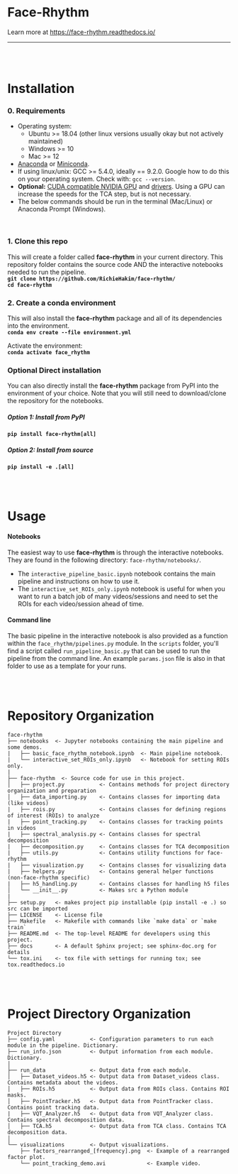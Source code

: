# Face-Rhythm

Learn more at https://face-rhythm.readthedocs.io/

--------

<br>
<br>

# Installation

### 0. Requirements <br>
- Operating system:
  - Ubuntu >= 18.04 (other linux versions usually okay but not actively maintained)
  - Windows >= 10
  - Mac >= 12
- [Anaconda](https://www.anaconda.com/distribution/) or [Miniconda](https://docs.conda.io/en/latest/miniconda.html).
- If using linux/unix: GCC >= 5.4.0, ideally == 9.2.0. Google how to do this on your operating system. Check with: `gcc --version`.
- **Optional:** [CUDA compatible NVIDIA GPU](https://developer.nvidia.com/cuda-gpus) and [drivers](https://developer.nvidia.com/cuda-toolkit-archive). Using a GPU can increase the speeds for the TCA step, but is not necessary.
- The below commands should be run in the terminal (Mac/Linux) or Anaconda Prompt (Windows).
<br>

### 1. Clone this repo <br>
This will create a folder called **face-rhythm** in your current directory. This repository folder contains the source code AND the interactive notebooks needed to run the pipeline. <br>
**`git clone https://github.com/RichieHakim/face-rhythm/`**<br>
**`cd face-rhythm`**<br>

### 2. Create a conda environment
This will also install the **face-rhythm** package and all of its dependencies into the environment. <br>
**`conda env create --file environment.yml`**<br>

Activate the environment: <br>
**`conda activate face_rhythm`** <br>

### Optional Direct installation <br>
You can also directly install the **face-rhythm** package from PyPI into the environment of your choice. Note that you will still need to download/clone the repository for the notebooks. <br>
##### Option 1: Install from PyPI <br>
**`pip install face-rhythm[all]`**<br>
##### Option 2: Install from source <br>
**`pip install -e .[all]`**<br>

<br>
<br>

# Usage

#### Notebooks
The easiest way to use **face-rhythm** is through the interactive notebooks. They are found in the following directory: `face-rhythm/notebooks/`. <br>
- The `interactive_pipeline_basic.ipynb` notebook contains the main pipeline and instructions on how to use it. <br>
- The `interactive_set_ROIs_only.ipynb` notebook is useful for when you want to run a batch job of many videos/sessions and need to set the ROIs for each video/session ahead of time. <br>

#### Command line
The basic pipeline in the interactive notebook is also provided as a function within the `face_rhythm/pipelines.py` module. In the `scripts` folder, you'll find a script called `run_pipeline_basic.py` that can be used to run the pipeline from the command line. An example `params.json` file is also in that folder to use as a template for your runs. <br>



<br>
<br>

# Repository Organization
    face-rhythm
    ├── notebooks  <- Jupyter notebooks containing the main pipeline and some demos.
    |   ├── basic_face_rhythm_notebook.ipynb  <- Main pipeline notebook.
    |   └── interactive_set_ROIs_only.ipynb   <- Notebook for setting ROIs only.
    |
    ├── face-rhythm  <- Source code for use in this project.
    │   ├── project.py           <- Contains methods for project directory organization and preparation
    │   ├── data_importing.py    <- Contains classes for importing data (like videos)
    |   ├── rois.py              <- Contains classes for defining regions of interest (ROIs) to analyze
    |   ├── point_tracking.py    <- Contains classes for tracking points in videos
    |   ├── spectral_analysis.py <- Contains classes for spectral decomposition
    |   ├── decomposition.py     <- Contains classes for TCA decomposition
    |   ├── utils.py             <- Contains utility functions for face-rhythm
    |   ├── visualization.py     <- Contains classes for visualizing data
    |   ├── helpers.py           <- Contains general helper functions (non-face-rhythm specific)
    |   ├── h5_handling.py       <- Contains classes for handling h5 files
    │   └── __init__.py          <- Makes src a Python module    
    |
    ├── setup.py   <- makes project pip installable (pip install -e .) so src can be imported
    ├── LICENSE    <- License file
    ├── Makefile   <- Makefile with commands like `make data` or `make train`
    ├── README.md  <- The top-level README for developers using this project.
    ├── docs       <- A default Sphinx project; see sphinx-doc.org for details
    └── tox.ini    <- tox file with settings for running tox; see tox.readthedocs.io

<br>
<br>

# Project Directory Organization

    Project Directory
    ├── config.yaml           <- Configuration parameters to run each module in the pipeline. Dictionary.
    ├── run_info.json         <- Output information from each module. Dictionary.
    │
    ├── run_data              <- Output data from each module.
    │   ├── Dataset_videos.h5 <- Output data from Dataset_videos class. Contains metadata about the videos.
    │   ├── ROIs.h5           <- Output data from ROIs class. Contains ROI masks.
    │   ├── PointTracker.h5   <- Output data from PointTracker class. Contains point tracking data.
    |   ├── VQT_Analyzer.h5   <- Output data from VQT_Analyzer class. Contains spectral decomposition data.
    │   ├── TCA.h5            <- Output data from TCA class. Contains TCA decomposition data.
    │   
    └── visualizations        <- Output visualizations.
        ├── factors_rearranged_[frequency].png  <- Example of a rearranged factor plot.
        └── point_tracking_demo.avi             <- Example video.

    
